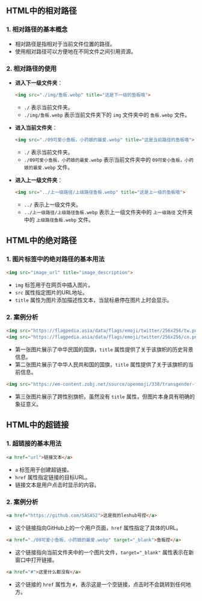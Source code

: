 ## HTML中的相对路径

### 1. 相对路径的基本概念

   - 相对路径是指相对于当前文件位置的路径。
   - 使用相对路径可以方便地在不同文件之间引用资源。

### 2. 相对路径的使用

   - **进入下一级文件夹**：
     ```html
     <img src="./img/鱼板.webp" title="这是下一级的鱼板哦">
     ```
     - `./` 表示当前文件夹。
     - `./img/鱼板.webp` 表示当前文件夹下的 `img` 文件夹中的 `鱼板.webp` 文件。

   - **进入当前文件夹**：
     ```html
     <img src="./09可爱小鱼板，小药娘的最爱.webp" title="这是当前路径的鱼板哦">
     ```
     - `./` 表示当前文件夹。
     - `./09可爱小鱼板，小药娘的最爱.webp` 表示当前文件夹中的 `09可爱小鱼板，小药娘的最爱.webp` 文件。

   - **进入上一级文件夹**：
     ```html
     <img src="../上一级路径/上级路径鱼板.webp" title="这是上一级的鱼板哦">
     ```
     - `../` 表示上一级文件夹。
     - `../上一级路径/上级路径鱼板.webp` 表示上一级文件夹中的 `上一级路径` 文件夹中的 `上级路径鱼板.webp` 文件。

## HTML中的绝对路径

### 1. 图片标签中的绝对路径的基本用法

   ```html
   <img src="image_url" title="image_description">
   ```

   - `img` 标签用于在网页中插入图片。
   - `src` 属性指定图片的URL地址。
   - `title` 属性为图片添加描述性文本，当鼠标悬停在图片上时会显示。

### 2. 案例分析

   ```html
   <img src="https://flagpedia.asia/data/flags/emoji/twitter/256x256/tw.png" title="这是以前的中华民国">
   <img src="https://flagpedia.asia/data/flags/emoji/twitter/256x256/cn.png" title="这是现在的新中国">
   ```

   - 第一张图片展示了中华民国的国旗，`title` 属性提供了关于该旗帜的历史背景信息。
   - 第二张图片展示了中华人民共和国的国旗，`title` 属性提供了关于该旗帜的当前信息。

   ```html
   <img src="https://em-content.zobj.net/source/openmoji/338/transgender-flag_1f3f3-fe0f-200d-26a7-fe0f.png">
   ```

   - 第三张图片展示了跨性别旗帜，虽然没有 `title` 属性，但图片本身具有明确的象征意义。


## HTML中的超链接

### 1. 超链接的基本用法

   ```html
   <a href="url">链接文本</a>
   ```

   - `a` 标签用于创建超链接。
   - `href` 属性指定链接的目标URL。
   - 链接文本是用户点击时显示的内容。

### 2. 案例分析

   ```html
   <a href="https://github.com/SASAS2">这是我的leshub号捏</a>
   ```

   - 这个链接指向GitHub上的一个用户页面，`href` 属性指定了具体的URL。

   ```html
   <a href="./09可爱小鱼板，小药娘的最爱.webp" target="_blank">鱼板捏</a>
   ```

   - 这个链接指向当前文件夹中的一个图片文件，`target="_blank"` 属性表示在新窗口中打开链接。

   ```html
   <a href="#">这里什么都没有</a>
   ```

   - 这个链接的 `href` 属性为 `#`，表示这是一个空链接，点击时不会跳转到任何地方。



